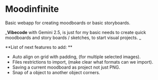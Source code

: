 # Moodinfinite
Basic webapp for creating moodboards or basic storyboards.


_**Vibecode** with Gemini 2.5, is just for my basic needs to create quick moodboards and story boards / sketches, to start visual projects.
_



**List of next features to add:
**
- Auto align on grid with padding, (for multiple selected images).
- Files restrictions to import, (make clear what formats can we import).
- Saving a current moodboard as project not just PNG.
- Snap of a object to another object corners.
